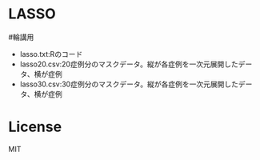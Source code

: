# LASSO
#輪講用  
* lasso.txt:Rのコード  
* lasso20.csv:20症例分のマスクデータ。縦が各症例を一次元展開したデータ、横が症例  
* lasso30.csv:30症例分のマスクデータ。縦が各症例を一次元展開したデータ、横が症例  

# License
MIT
